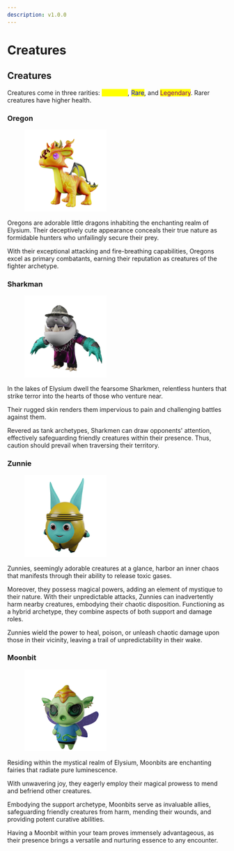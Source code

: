 ```yaml
---
description: v1.0.0
---
```


# Creatures

## Creatures

Creatures come in three rarities: <mark style="color:yellow;">Common</mark>, <mark style="color:blue;">Rare</mark>, and <mark style="color:purple;">Legendary</mark>. Rarer creatures have higher health.

### Oregon

<figure><img src="../../.gitbook/assets/oregon_01.png" alt="" width="188"><figcaption></figcaption></figure>

Oregons are adorable little dragons inhabiting the enchanting realm of Elysium. Their deceptively cute appearance conceals their true nature as formidable hunters who unfailingly secure their prey.

With their exceptional attacking and fire-breathing capabilities, Oregons excel as primary combatants, earning their reputation as creatures of the fighter archetype.

### Sharkman

<figure><img src="../../.gitbook/assets/sharkman_01.png" alt="" width="188"><figcaption></figcaption></figure>

In the lakes of Elysium dwell the fearsome Sharkmen, relentless hunters that strike terror into the hearts of those who venture near.

Their rugged skin renders them impervious to pain and challenging battles against them.

Revered as tank archetypes, Sharkmen can draw opponents' attention, effectively safeguarding friendly creatures within their presence. Thus, caution should prevail when traversing their territory.

### Zunnie

<figure><img src="../../.gitbook/assets/zonnies_01.png" alt="" width="188"><figcaption></figcaption></figure>

Zunnies, seemingly adorable creatures at a glance, harbor an inner chaos that manifests through their ability to release toxic gases.

Moreover, they possess magical powers, adding an element of mystique to their nature. With their unpredictable attacks, Zunnies can inadvertently harm nearby creatures, embodying their chaotic disposition. Functioning as a hybrid archetype, they combine aspects of both support and damage roles.

Zunnies wield the power to heal, poison, or unleash chaotic damage upon those in their vicinity, leaving a trail of unpredictability in their wake.

### Moonbit

<figure><img src="../../.gitbook/assets/mon-bits_01.png" alt="" width="188"><figcaption></figcaption></figure>

Residing within the mystical realm of Elysium, Moonbits are enchanting fairies that radiate pure luminescence.

With unwavering joy, they eagerly employ their magical prowess to mend and befriend other creatures.

Embodying the support archetype, Moonbits serve as invaluable allies, safeguarding friendly creatures from harm, mending their wounds, and providing potent curative abilities.

Having a Moonbit within your team proves immensely advantageous, as their presence brings a versatile and nurturing essence to any encounter.
